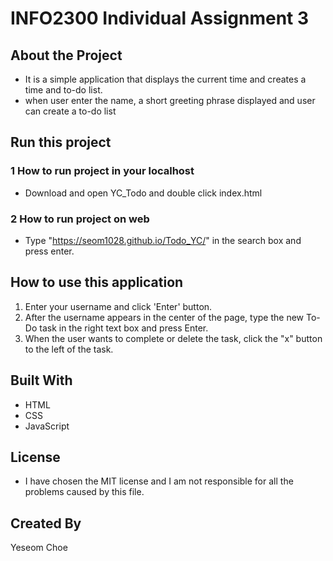 # INFO2300 Individual Assignment 3

## About the Project
 * It is a simple application that displays the current time and creates a time and to-do list.
 * when user enter the name, a short greeting phrase displayed  and user can create a to-do list

## Run this project 
 ### 1 How to run project in your localhost
  * Download and open YC_Todo and double click index.html
 ### 2 How to run project on web 
  * Type "https://seom1028.github.io/Todo_YC/" in the search box and press enter.
  
## How to use this application 
  1. Enter your username and click 'Enter' button.
  2. After the username appears in the center of the page, type the new To-Do task in the right text box and press Enter.
  3. When the user wants to complete or delete the task, click the "x" button to the left of the task. 
  
## Built With
  * HTML
  * CSS
  * JavaScript

## License
  * I have chosen the MIT license and I am not responsible for all the problems caused by this file.

## Created By
Yeseom Choe
